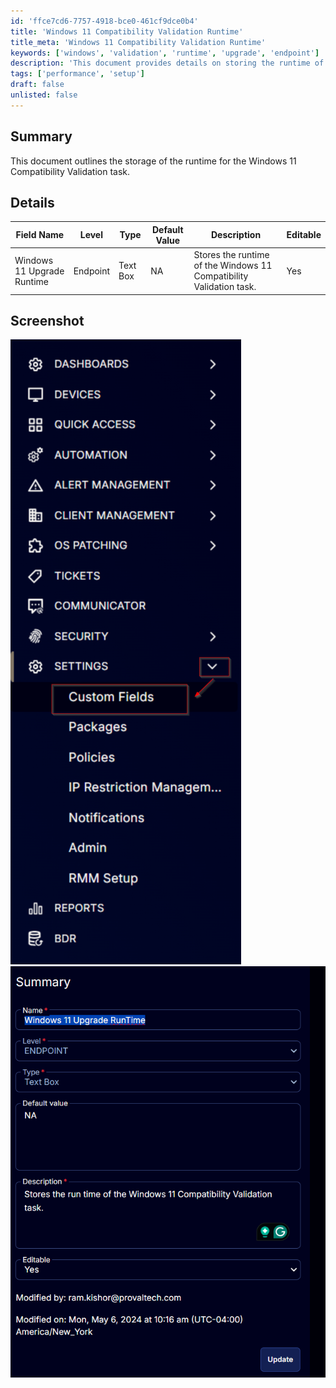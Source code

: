```yaml
---
id: 'ffce7cd6-7757-4918-bce0-461cf9dce0b4'
title: 'Windows 11 Compatibility Validation Runtime'
title_meta: 'Windows 11 Compatibility Validation Runtime'
keywords: ['windows', 'validation', 'runtime', 'upgrade', 'endpoint']
description: 'This document provides details on storing the runtime of the Windows 11 Compatibility Validation task, including field specifications and editable options.'
tags: ['performance', 'setup']
draft: false
unlisted: false
---
```


## Summary

This document outlines the storage of the runtime for the Windows 11 Compatibility Validation task.

## Details

| Field Name                       | Level    | Type      | Default Value | Description                                                   | Editable |
|----------------------------------|----------|-----------|---------------|---------------------------------------------------------------|----------|
| Windows 11 Upgrade Runtime       | Endpoint | Text Box  | NA            | Stores the runtime of the Windows 11 Compatibility Validation task. | Yes      |

## Screenshot

![Screenshot 1](../../../static/img/Endpoint---Windows-11-Upgrade-RunTime/image_1.png)  
![Screenshot 2](../../../static/img/Endpoint---Windows-11-Upgrade-RunTime/image_2.png)
